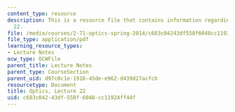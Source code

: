 ```yaml
---
content_type: resource
description: This is a resource file that contains information regarding optics lecture
  22.
file: /media/courses/2-71-optics-spring-2014/c683c04243df558f6048cc11924ff44f_MIT2_71S14_lec22_notes.pdf
file_type: application/pdf
learning_resource_types:
- Lecture Notes
ocw_type: OCWFile
parent_title: Lecture Notes
parent_type: CourseSection
parent_uid: d97c0c1e-1916-45de-e962-d439d27acfcb
resourcetype: Document
title: Optics, Lecture 22
uid: c683c042-43df-558f-6048-cc11924ff44f
---
```

